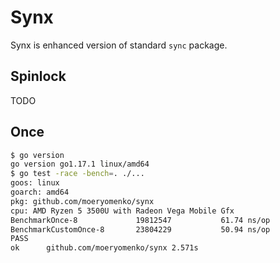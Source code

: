 # Synx

Synx is enhanced version of standard `sync` package.

## Spinlock

TODO

## Once

```sh
$ go version
go version go1.17.1 linux/amd64
$ go test -race -bench=. ./...
goos: linux
goarch: amd64
pkg: github.com/moeryomenko/synx
cpu: AMD Ryzen 5 3500U with Radeon Vega Mobile Gfx
BenchmarkOnce-8         	19812547	       61.74 ns/op
BenchmarkCustomOnce-8   	23804229	       50.94 ns/op
PASS
ok  	github.com/moeryomenko/synx	2.571s
```
